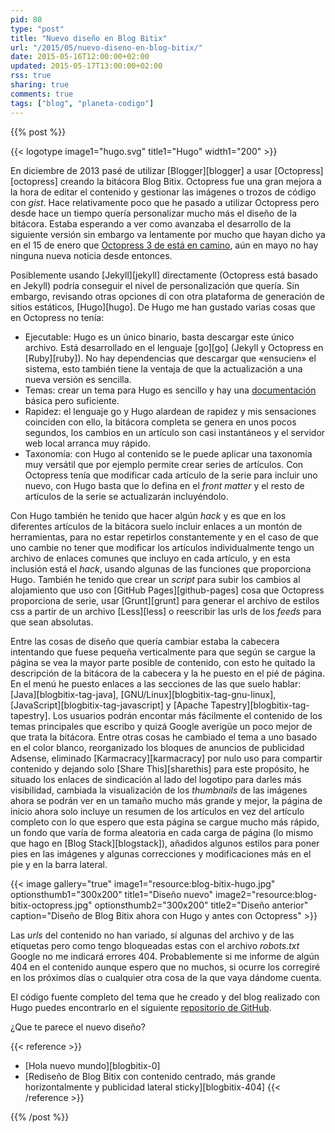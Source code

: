 ```yaml
---
pid: 80
type: "post"
title: "Nuevo diseño en Blog Bitix"
url: "/2015/05/nuevo-diseno-en-blog-bitix/"
date: 2015-05-16T12:00:00+02:00
updated: 2015-05-17T13:00:00+02:00
rss: true
sharing: true
comments: true
tags: ["blog", "planeta-codigo"]
---
```


{{% post %}}

{{< logotype image1="hugo.svg" title1="Hugo" width1="200" >}}

En diciembre de 2013 pasé de utilizar [Blogger][blogger] a usar [Octopress][octopress] creando la bitácora Blog Bitix. Octopress fue una gran mejora a la hora de editar el contenido y gestionar las imágenes o trozos de código con _gist_. Hace relativamente poco que he pasado a utilizar Octopress pero desde hace un tiempo quería personalizar mucho más el diseño de la bitácora. Estaba esperando a ver como avanzaba el desarrollo de la siguiente versión sin embargo va lentamente por mucho que hayan dicho ya en el 15 de enero que [Octopress 3 de está en camino](http://octopress.org/2015/01/15/octopress-3.0-is-coming/), aún en mayo no hay ninguna nueva noticia desde entonces.

Posiblemente usando [Jekyll][jekyll] directamente (Octopress está basado en Jekyll) podría conseguir el nivel de personalización que quería. Sin embargo, revisando otras opciones dí con otra plataforma de generación de sitios estáticos, [Hugo][hugo]. De Hugo me han gustado varias cosas que en Octopress no tenía:

* Ejecutable: Hugo es un único binario, basta descargar este único archivo. Está desarrollado en el lenguaje [go][go] (Jekyll y Octopress en [Ruby][ruby]). No hay dependencias que descargar que «ensucien» el sistema, esto también tiene la ventaja de que la actualización a una nueva versión es sencilla.
* Temas: crear un tema para Hugo es sencillo y hay una [documentación](http://gohugo.io/overview/introduction/) básica pero suficiente.
* Rapidez: el lenguaje go y Hugo alardean de rapidez y mis sensaciones coinciden con ello, la bitácora completa se genera en unos pocos segundos, los cambios en un artículo son casi instantáneos y el servidor web local arranca muy rápido.
* Taxonomía: con Hugo al contenido se le puede aplicar una taxonomía muy versátil que por ejemplo permite crear series de artículos. Con Octopress tenía que modificar cada artículo de la serie para incluir uno nuevo, con Hugo basta que lo defina en el _front matter_ y el resto de artículos de la serie se actualizarán incluyéndolo.

Con Hugo también he tenido que hacer algún _hack_ y es que en los diferentes artículos de la bitácora suelo incluir enlaces a un montón de herramientas, para no estar repetirlos constantemente y en el caso de que uno cambie no tener que modificar los artículos individualmente tengo un archivo de enlaces comunes que incluyo en cada artículo, y en esta inclusión está el _hack_, usando algunas de las funciones que proporciona Hugo. También he tenido que crear un _script_ para subir los cambios al alojamiento que uso con [GitHub Pages][github-pages] cosa que Octopress proporciona de serie, usar [Grunt][grunt] para generar el archivo de estilos css a partir de un archivo [Less][less] o reescribir las urls de los _feeds_ para que sean absolutas.

Entre las cosas de diseño que quería cambiar estaba la cabecera intentando que fuese pequeña verticalmente para que según se cargue la página se vea la mayor parte posible de contenido, con esto he quitado la descripción de la bitácora de la cabecera y la he puesto en el pié de página. En el menú he puesto enlaces a las secciones de las que suelo hablar: [Java][blogbitix-tag-java], [GNU/Linux][blogbitix-tag-gnu-linux], [JavaScript][blogbitix-tag-javascript] y [Apache Tapestry][blogbitix-tag-tapestry]. Los usuarios podrán encontar más fácilmente el contenido de los temas principales que escribo y quizá Google averigüe un poco mejor de que trata la bitácora. Entre otras cosas he cambiado el tema a uno basado en el color blanco, reorganizado los bloques de anuncios de publicidad Adsense, eliminado [Karmacracy][karmacracy] por nulo uso para compartir contenido y dejando solo [Share This][sharethis] para este propósito, he situado los enlaces de sindicación al lado del logotipo para darles más visibilidad, cambiada la visualización de los _thumbnails_ de las imágenes ahora se podrán ver en un tamaño mucho más grande y mejor, la página de inicio ahora solo incluye un resumen de los artículos en vez del artículo completo con lo que espero que esta página se cargue mucho más rápido, un fondo que varía de forma aleatoria en cada carga de página (lo mismo que hago en [Blog Stack][blogstack]), añadidos algunos estilos para poner pies en las imágenes y algunas correcciones y modificaciones más en el pie y en la barra lateral.

{{< image
    gallery="true"
    image1="resource:blog-bitix-hugo.jpg" optionsthumb1="300x200" title1="Diseño nuevo"
    image2="resource:blog-bitix-octopress.jpg" optionsthumb2="300x200" title2="Diseño anterior"
    caption="Diseño de Blog Bitix ahora con Hugo y antes con Octopress" >}}

Las _urls_ del contenido no han variado, sí algunas del archivo y de las etiquetas pero como tengo bloqueadas estas con el archivo _robots.txt_ Google no me indicará errores 404. Probablemente si me informe de algún 404 en el contenido aunque espero que no muchos, si ocurre los corregiré en los próximos días o cualquier otra cosa de la que vaya dándome cuenta.

El código fuente completo del tema que he creado y del blog realizado con Hugo puedes encontrarlo en el siguiente [repositorio de GitHub](https://github.com/picodotdev/blog-bitix/tree/master).

¿Que te parece el nuevo diseño?

{{< reference >}}
* [Hola nuevo mundo][blogbitix-0]
* [Rediseño de Blog Bitix con contenido centrado, más grande horizontalmente y publicidad lateral sticky][blogbitix-404]
{{< /reference >}}

{{% /post %}}
